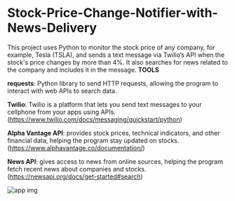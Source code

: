 # Stock-Price-Change-Notifier-with-News-Delivery

This project uses Python to monitor the stock price of any company, for example, Tesla (TSLA), and sends a text message via Twilio’s API when the stock's price changes by more than 4%. It also searches for news related to the company and includes it in the message.
**TOOLS**


**requests**: Python library to send HTTP requests, allowing the program to interact with web APIs to search data.

**Twilio**: Twilio is a platform that lets you send text messages to your cellphone from your apps using APIs. (https://www.twilio.com/docs/messaging/quickstart/python)

**Alpha Vantage API**: provides stock prices, technical indicators, and other financial data, helping the program stay updated on stocks. (https://www.alphavantage.co/documentation/)

**News API**: gives access to news from online sources, helping the program fetch recent news about companies and stocks. (https://newsapi.org/docs/get-started#search)


![app img](https://github.com/bardack134/Stock-Price-Change-Notifier-with-News-Delivery/assets/142977989/87cacaef-797b-40a3-afff-bcf6b3631c60)
